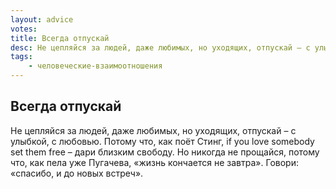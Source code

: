 ```yaml
---
layout: advice
votes:
title: Всегда отпускай
desc: Не цепляйся за людей, даже любимых, но уходящих, отпускай – с улыбкой, с любовью.
tags:
    - человеческие-взаимоотношения
---
```


## Всегда отпускай

Не цепляйся за людей, даже любимых, но уходящих, отпускай – с улыбкой, с любовью. Потому что, как поёт Стинг, if you love somebody set them free – дари близким свободу. Но никогда не прощайся, потому что, как пела уже Пугачева, «жизнь кончается не завтра». Говори: «спасибо, и до новых встреч».
